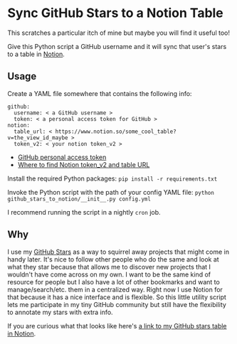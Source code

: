 # Sync GitHub Stars to a Notion Table

This scratches a particular itch of mine but maybe you will find it
useful too!

Give this Python script a GitHub username and it will sync that
user's stars to a table in [Notion](https://www.notion.so/).

## Usage

Create a YAML file somewhere that contains the following info:

```
github:
  username: < a GitHub username >
  token: < a personal access token for GitHub >
notion:
  table_url: < https://www.notion.so/some_cool_table?v=the_view_id_maybe >
  token_v2: < your notion token_v2 >
```

* [GitHub personal access token](https://github.com/settings/tokens)
* [Where to find Notion token_v2 and table URL](https://github.com/jamalex/notion-py#quickstart)

Install the required Python packages: `pip install -r requirements.txt`

Invoke the Python script with the path of your config YAML file:
`python github_stars_to_notion/__init__.py config.yml`

I recommend running the script in a nightly `cron` job.

## Why

I use my [GitHub Stars](https://github.com/jmptable?tab=stars) as a
way to squirrel away projects that might come in handy later. It's
nice to follow other people who do the same and look at what they star
because that allows me to discover new projects that I wouldn't have
come across on my own. I want to be the same kind of resource for
people but I also have a lot of other bookmarks and want to
manage/search/etc. them in a centralized way. Right now I use Notion
for that because it has a nice interface and is flexible. So this
little utility script lets me participate in my tiny GitHub community
but still have the flexibility to annotate my stars with extra info.

If you are curious what that looks like here's [a link to my GitHub
stars table in Notion](https://www.notion.so/7765b7496b134dabbc1a2765cd381701?v=c832f36c6591435db269d793b77dcb0f).
